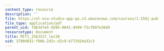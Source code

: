 ```yaml
---
content_type: resource
description: ''
file: https://ol-ocw-studio-app-qa.s3.amazonaws.com/courses/1-258j-public-transportation-systems-spring-2017/3780d832f90b2d2cd2c9b772924a32c3_MIT1_258JS17_lec20.pdf
file_type: application/pdf
parent_uid: fd6347e5-5b95-0841-d499-f3cf097e36d9
resourcetype: Document
title: MIT1_258JS17_lec20
uid: 3780d832-f90b-2d2c-d2c9-b772924a32c3
---
```

